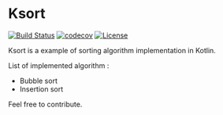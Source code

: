 # Ksort 

[![Build Status](https://travis-ci.org/Slashgear/ksort.svg?branch=master)](https://travis-ci.org/Slashgear/ksort)
[![codecov](https://codecov.io/gh/Slashgear/ksort/branch/master/graph/badge.svg)](https://codecov.io/gh/Slashgear/ksort)
[![License](https://img.shields.io/badge/license-MIT-blue.svg)](https://github.com/Slashgear/ksort/master/LICENSE.md)

Ksort is a example of sorting algorithm implementation in Kotlin.

List of implemented algorithm :

* Bubble sort
* Insertion sort

Feel free to contribute.